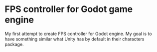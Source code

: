 # FPS controller for Godot game engine

My first attempt to create FPS controller for Godot engine. My goal is to have something similar what Unity has by default in their characters package.
